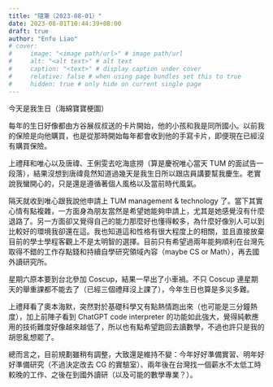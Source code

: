 ```yaml
---
title: "隨筆（2023-08-01）"
date: 2023-08-01T10:44:39+08:00
draft: true
author: "Enfu Liao"
# cover:
#     image: "<image path/url>" # image path/url
#     alt: "<alt text>" # alt text
#     caption: "<text>" # display caption under cover
#     relative: false # when using page bundles set this to true
#     hidden: true # only hide on current single page
---
```


今天是我生日（海綿寶寶梗圖）

每年的生日好像都由方谷展叔叔送的卡片開始，他的小孩和我是同所國小。以前我的保險是向他購買，也是從那時開始每年都會收到他的手寫卡片，即便現在已經沒有購買保險。

上禮拜和唯心以及唐禕、王俐雯去吃海底撈（算是慶祝唯心當天 TUM 的面試告一段落），結果沒想到唐禕竟然知道過幾天是我生日所以跟店員講要幫我慶生。老實說我蠻開心的，只是還是遵循著個人風格以及當前時代風氣。

隔天就收到唯心跟我說他申請上 TUM management & technology 了。當下其實心情有點複雜，一方面身為朋友當然是希望她能夠申請上，尤其是她感覺沒有什麼退路了。另一方面卻又覺得自己的能力那麼好也懂得較多，為什麼好像別人可以到比較好的環境我卻還在這。我也知道這和性格有很大程度上的相關，並且直接放棄目前的學士學程客觀上不是太明智的選擇。目前只有希望過兩年能夠順利在台灣先取得不錯的工作存點錢和持續自學研究領域內容（maybe CS or Math），再去國外讀研究所。

星期六原本要到台北參加 Coscup，結果一早出了小車禍。不只 Coscup 連星期天的舉重課都不能去了（已經三個禮拜沒上課了），今年生日也算是多災多難。

上禮拜看了奧本海默，突然對於基礎科學又有點熱情跑出來（也可能是三分鐘熱度），加上前陣子看到 ChatGPT code interpreter 的功能如此強大，覺得純軟應用的技術難度好像越來越低了，所以也有點希望跑回去讀數學，不過也許只是我的胡思亂想罷了。

總而言之，目前規劃雖稍有調整，大致還是維持不變：今年好好準備實習、明年好好準備研究（不過決定改去 CG 的實驗室）、兩年後在台灣找一個薪水不太低工時較晚的工作、之後在到國外讀研（以及可能的數學專業？）。